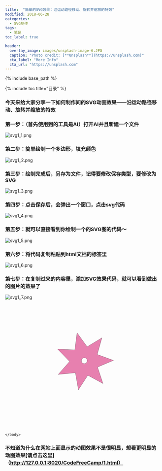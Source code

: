 ```yaml
---
title:  "简单的SVG效果：沿运动路径移动、旋转并缩放的特效"
modified: 2018-06-28 
categories: 
  - SVG制作
tags:
  - 笔记
toc_label: true

header:
  overlay_image: images/unsplash-image-6.JPG
  caption: "Photo credit: [**Unsplash**](https://unsplash.com)"
  cta_label: "More Info"
  cta_url: "https://unsplash.com"
---
```

{% include base_path %}

{% include toc title="目录" %}


### 今天来给大家分享一下如何制作间的SVG动画效果——沿运动路径移动、旋转并缩放的特效
### 第一步：（首先使用到的工具是AI）打开AI并且新建一个文件
![svg1_1.png](https://s20.postimg.cc/4rpf6myfh/svg1_1.png)
### 第二步：简单绘制一个多边形，填充颜色
![svg1_2.png](https://s20.postimg.cc/hj3ld5fx9/svg1_2.png)
### 第三步：绘制完成后，另存为文件，记得要修改保存类型，要修改为SVG
![svg1_3.png](https://s20.postimg.cc/f1ru5wylp/svg1_3.png)
### 第四步：点击保存后，会弹出一个窗口，点击svg代码
![svg1_4.png](https://s20.postimg.cc/xvdn2g6z1/svg1_4.png)
### 第五步：就可以直接看到你绘制一个的SVG图的代码～
![svg1_5.png](https://s20.postimg.cc/tz0b6gtp9/svg1_5.png)
### 第六步：将代码复制粘贴到html文档的<body>标签里
![svg1_6.png](https://i.loli.net/2018/07/08/5b41fdfb55c86.png)
### 第七步：在复制过来的内容里，添加SVG效果代码，就可以看到做出的图片的效果了
![svg1_7.png](https://i.loli.net/2018/07/08/5b41fe5b70768.png)


<html>
	<head>
		<meta charset="UTF-8">
		<title></title>
	</head>
	<body>
<?xml version="1.0" encoding="utf-8"?>
<!-- Generator: Adobe Illustrator 22.0.0, SVG Export Plug-In . SVG Version: 6.00 Build 0)  -->
<svg version="1.1" id="图层_1" xmlns="http://www.w3.org/2000/svg" xmlns:xlink="http://www.w3.org/1999/xlink" x="0px" y="0px"
	 viewBox="0 0 1280 1024" style="enable-background:new 0 0 1280 1024;" xml:space="preserve">
<style type="text/css">
	.st0{fill:#E780AF;stroke:#000000;stroke-miterlimit:10;}
</style>
<path class="st0" d="M893.8,464.4l-133.9-49.2l38.5-137.4l-121.9,74l-83.4-115.7l-18.2,141.5l-142.5-7l99.3,102.4l-94.3,107.1
	l142-13.8l24.9,140.5l77.8-119.6l125.3,68.1l-45-135.4L893.8,464.4z M648.3,490.4c-30.5-6.2-20.8-53.5,9.6-47.3
	C688.5,449.3,678.8,496.6,648.3,490.4z"/>
	<animateMotion path="M 0 0 L 100 100" begin="0s" dur="5s" fill="freeze" />
    <animateTransform attributeName="transform" attributeType="XML" type="rotate" from="-30" to="0" begin="1s" dur="10s" fill="freeze" /> 
    <animateTransform attributeName="transform" attributeType="XML" type="scale" from="1" to="3" additive="sum" begin="1s" dur="5s" fill="freeze" 

</svg>

	</body>
</html>

### 不知道为什么在网站上面显示的动图效果不是很明显，想看更明显的动图效果[请点击这里]（http://127.0.0.1:8020/CodeFreeCamp/1.html）


